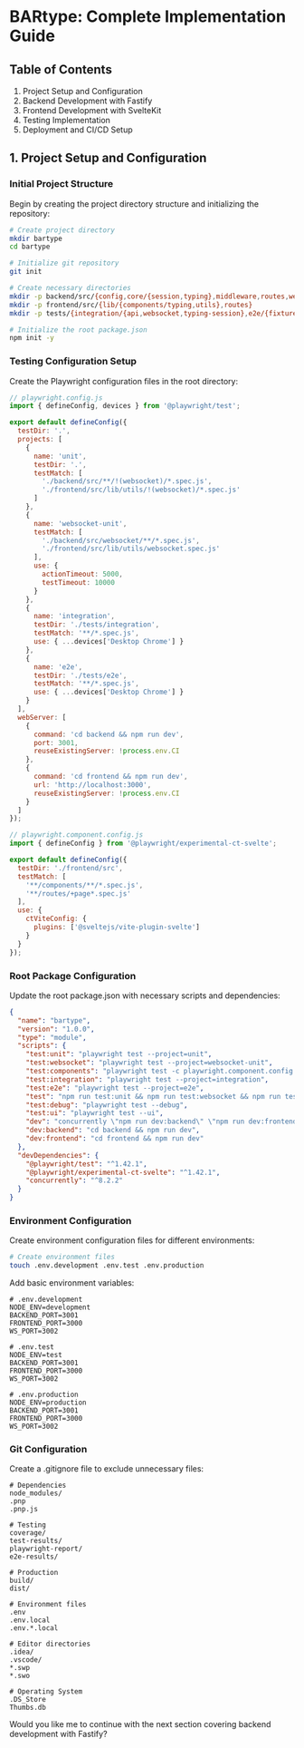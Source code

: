 # BARtype: Complete Implementation Guide

## Table of Contents

1. Project Setup and Configuration
2. Backend Development with Fastify
3. Frontend Development with SvelteKit
4. Testing Implementation
5. Deployment and CI/CD Setup

## 1. Project Setup and Configuration

### Initial Project Structure

Begin by creating the project directory structure and initializing the repository:

```bash
# Create project directory
mkdir bartype
cd bartype

# Initialize git repository
git init

# Create necessary directories
mkdir -p backend/src/{config,core/{session,typing},middleware,routes,websocket/handlers}
mkdir -p frontend/src/{lib/{components/typing,utils},routes}
mkdir -p tests/{integration/{api,websocket,typing-session},e2e/{fixtures,setup,scenarios/{typing-experience,responsiveness}}}

# Initialize the root package.json
npm init -y
```

### Testing Configuration Setup

Create the Playwright configuration files in the root directory:

```javascript
// playwright.config.js
import { defineConfig, devices } from '@playwright/test';

export default defineConfig({
  testDir: '.',
  projects: [
    {
      name: 'unit',
      testDir: '.',
      testMatch: [
        './backend/src/**/!(websocket)/*.spec.js',
        './frontend/src/lib/utils/!(websocket)/*.spec.js'
      ]
    },
    {
      name: 'websocket-unit',
      testMatch: [
        './backend/src/websocket/**/*.spec.js',
        './frontend/src/lib/utils/websocket.spec.js'
      ],
      use: {
        actionTimeout: 5000,
        testTimeout: 10000
      }
    },
    {
      name: 'integration',
      testDir: './tests/integration',
      testMatch: '**/*.spec.js',
      use: { ...devices['Desktop Chrome'] }
    },
    {
      name: 'e2e',
      testDir: './tests/e2e',
      testMatch: '**/*.spec.js',
      use: { ...devices['Desktop Chrome'] }
    }
  ],
  webServer: [
    {
      command: 'cd backend && npm run dev',
      port: 3001,
      reuseExistingServer: !process.env.CI
    },
    {
      command: 'cd frontend && npm run dev',
      url: 'http://localhost:3000',
      reuseExistingServer: !process.env.CI
    }
  ]
});

// playwright.component.config.js
import { defineConfig } from '@playwright/experimental-ct-svelte';

export default defineConfig({
  testDir: './frontend/src',
  testMatch: [
    '**/components/**/*.spec.js',
    '**/routes/+page*.spec.js'
  ],
  use: {
    ctViteConfig: {
      plugins: ['@sveltejs/vite-plugin-svelte']
    }
  }
});
```

### Root Package Configuration

Update the root package.json with necessary scripts and dependencies:

```json
{
  "name": "bartype",
  "version": "1.0.0",
  "type": "module",
  "scripts": {
    "test:unit": "playwright test --project=unit",
    "test:websocket": "playwright test --project=websocket-unit",
    "test:components": "playwright test -c playwright.component.config.js",
    "test:integration": "playwright test --project=integration",
    "test:e2e": "playwright test --project=e2e",
    "test": "npm run test:unit && npm run test:websocket && npm run test:components && npm run test:integration && npm run test:e2e",
    "test:debug": "playwright test --debug",
    "test:ui": "playwright test --ui",
    "dev": "concurrently \"npm run dev:backend\" \"npm run dev:frontend\"",
    "dev:backend": "cd backend && npm run dev",
    "dev:frontend": "cd frontend && npm run dev"
  },
  "devDependencies": {
    "@playwright/test": "^1.42.1",
    "@playwright/experimental-ct-svelte": "^1.42.1",
    "concurrently": "^8.2.2"
  }
}
```

### Environment Configuration

Create environment configuration files for different environments:

```bash
# Create environment files
touch .env.development .env.test .env.production
```

Add basic environment variables:

```env
# .env.development
NODE_ENV=development
BACKEND_PORT=3001
FRONTEND_PORT=3000
WS_PORT=3002

# .env.test
NODE_ENV=test
BACKEND_PORT=3001
FRONTEND_PORT=3000
WS_PORT=3002

# .env.production
NODE_ENV=production
BACKEND_PORT=3001
FRONTEND_PORT=3000
WS_PORT=3002
```

### Git Configuration

Create a .gitignore file to exclude unnecessary files:

```gitignore
# Dependencies
node_modules/
.pnp
.pnp.js

# Testing
coverage/
test-results/
playwright-report/
e2e-results/

# Production
build/
dist/

# Environment files
.env
.env.local
.env.*.local

# Editor directories
.idea/
.vscode/
*.swp
*.swo

# Operating System
.DS_Store
Thumbs.db
```

Would you like me to continue with the next section covering backend development with Fastify?
